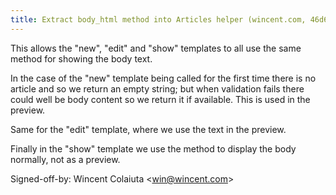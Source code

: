 ```yaml
---
title: Extract body_html method into Articles helper (wincent.com, 46d62b2)
---
```


This allows the "new", "edit" and "show" templates to all use the same method for showing the body text.

In the case of the "new" template being called for the first time there is no article and so we return an empty string; but when validation fails there could well be body content so we return it if available. This is used in the preview.

Same for the "edit" template, where we use the text in the preview.

Finally in the "show" template we use the method to display the body normally, not as a preview.

Signed-off-by: Wincent Colaiuta &lt;win@wincent.com&gt;
